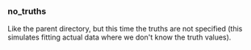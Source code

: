 ### no_truths

Like the parent directory, but this time the truths are not specified (this simulates fitting actual 
data where we don't know the truth values).

